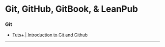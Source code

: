 # Git, GitHub, GitBook, & LeanPub

### Git
 * [Tuts+ | Introduction to Git and Github](http://code.tutsplus.com/courses/introduction-to-git-and-github)

-----